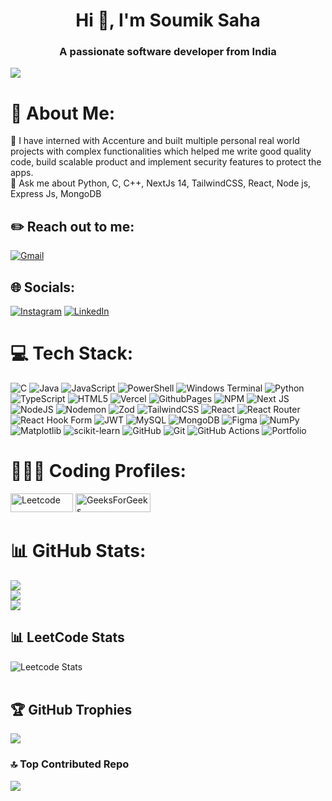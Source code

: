 <h1 align="center">Hi 👋, I'm Soumik Saha</h1>
<h3 align="center">A passionate software developer from India</h3>

[![](https://visitcount.itsvg.in/api?id=soumik-github-4223&icon=0&color=13)](https://visitcount.itsvg.in)
# 💫 About Me:
🔭 I have interned with Accenture and built multiple personal real world projects with complex functionalities which helped me write good quality code, build scalable product and implement security features to protect the apps. <br>💬 Ask me about Python, C, C++, NextJs 14, TailwindCSS, React, Node js, Express Js, MongoDB<br>

## ✏️ Reach out to me: 
[![Gmail](https://img.shields.io/badge/Gmail-D14836?logo=gmail&logoColor=white)](mailto:soumiksaha4223@gmail.com)

## 🌐 Socials:
[![Instagram](https://img.shields.io/badge/Instagram-%23E4405F.svg?logo=Instagram&logoColor=white)](https://www.instagram.com/s_saha.insta/) [![LinkedIn](https://img.shields.io/badge/LinkedIn-%230077B5.svg?logo=linkedin&logoColor=white)](https://www.linkedin.com/in/soumik-saha-profile/)

# 💻 Tech Stack:
![C](https://img.shields.io/badge/c-%2300599C.svg?style=for-the-badge&logo=c&logoColor=white) ![Java](https://img.shields.io/badge/java-%23ED8B00.svg?style=for-the-badge&logo=openjdk&logoColor=white) ![JavaScript](https://img.shields.io/badge/javascript-%23323330.svg?style=for-the-badge&logo=javascript&logoColor=%23F7DF1E) ![PowerShell](https://img.shields.io/badge/PowerShell-%235391FE.svg?style=for-the-badge&logo=powershell&logoColor=white) ![Windows Terminal](https://img.shields.io/badge/Windows%20Terminal-%234D4D4D.svg?style=for-the-badge&logo=windows-terminal&logoColor=white) ![Python](https://img.shields.io/badge/python-3670A0?style=for-the-badge&logo=python&logoColor=ffdd54) ![TypeScript](https://img.shields.io/badge/typescript-%23007ACC.svg?style=for-the-badge&logo=typescript&logoColor=white) ![HTML5](https://img.shields.io/badge/html5-%23E34F26.svg?style=for-the-badge&logo=html5&logoColor=white) ![Vercel](https://img.shields.io/badge/vercel-%23000000.svg?style=for-the-badge&logo=vercel&logoColor=white) ![GithubPages](https://img.shields.io/badge/github%20pages-121013?style=for-the-badge&logo=github&logoColor=white) ![NPM](https://img.shields.io/badge/NPM-%23CB3837.svg?style=for-the-badge&logo=npm&logoColor=white) ![Next JS](https://img.shields.io/badge/Next-black?style=for-the-badge&logo=next.js&logoColor=white) ![NodeJS](https://img.shields.io/badge/node.js-6DA55F?style=for-the-badge&logo=node.js&logoColor=white) ![Nodemon](https://img.shields.io/badge/NODEMON-%23323330.svg?style=for-the-badge&logo=nodemon&logoColor=%BBDEAD) ![Zod](https://img.shields.io/badge/zod-%233068b7.svg?style=for-the-badge&logo=zod&logoColor=white) ![TailwindCSS](https://img.shields.io/badge/tailwindcss-%2338B2AC.svg?style=for-the-badge&logo=tailwind-css&logoColor=white) ![React](https://img.shields.io/badge/react-%2320232a.svg?style=for-the-badge&logo=react&logoColor=%2361DAFB) ![React Router](https://img.shields.io/badge/React_Router-CA4245?style=for-the-badge&logo=react-router&logoColor=white) ![React Hook Form](https://img.shields.io/badge/React%20Hook%20Form-%23EC5990.svg?style=for-the-badge&logo=reacthookform&logoColor=white) ![JWT](https://img.shields.io/badge/JWT-black?style=for-the-badge&logo=JSON%20web%20tokens) ![MySQL](https://img.shields.io/badge/mysql-4479A1.svg?style=for-the-badge&logo=mysql&logoColor=white) ![MongoDB](https://img.shields.io/badge/MongoDB-%234ea94b.svg?style=for-the-badge&logo=mongodb&logoColor=white) ![Figma](https://img.shields.io/badge/figma-%23F24E1E.svg?style=for-the-badge&logo=figma&logoColor=white) ![NumPy](https://img.shields.io/badge/numpy-%23013243.svg?style=for-the-badge&logo=numpy&logoColor=white) ![Matplotlib](https://img.shields.io/badge/Matplotlib-%23ffffff.svg?style=for-the-badge&logo=Matplotlib&logoColor=black) ![scikit-learn](https://img.shields.io/badge/scikit--learn-%23F7931E.svg?style=for-the-badge&logo=scikit-learn&logoColor=white) ![GitHub](https://img.shields.io/badge/github-%23121011.svg?style=for-the-badge&logo=github&logoColor=white) ![Git](https://img.shields.io/badge/git-%23F05033.svg?style=for-the-badge&logo=git&logoColor=white) ![GitHub Actions](https://img.shields.io/badge/github%20actions-%232671E5.svg?style=for-the-badge&logo=githubactions&logoColor=white) ![Portfolio](https://img.shields.io/badge/Portfolio-%23000000.svg?style=for-the-badge&logo=firefox&logoColor=#FF7139)

# 👨🏻‍💻 Coding Profiles:
<p align="left">
<a href="https://www.leetcode.com/soumik_leetcode" target="blank">
    <img src="https://img.shields.io/badge/Leetcode-white?style=flat-square&logo=Leetcode&logoColor=black" alt="Leetcode" height="30" width="100"/></a>
<a href="https://auth.geeksforgeeks.org/user/soumiksaha_gfg" target="blank">
    <img src="https://img.shields.io/badge/GeeksForGeeks-white?style=flat-square&logo=GeeksForGeeks&logoColor=green" alt="GeeksForGeeks" height="30" width="120"/></a>
<!-- <a href="https://www.codechef.com/users/soumik_9444" target="blank">
    <img src="https://img.shields.io/badge/Codechef-white?style=flat-square&logo=Codechef&logoColor=black" alt="Codechef" height="30" width="100"/></a>
<a href="https://codeforces.com/profile/soumik_9444" target="blank">
    <img src="https://img.shields.io/badge/Codeforces-white?style=flat-square&logo=Codeforces&logoColor=blue" alt="Codeforces" height="30" width="100"/></a> -->
</p>


# 📊 GitHub Stats:
![](https://github-readme-stats.vercel.app/api?username=soumik-github-4223&theme=onedark&hide_border=false&include_all_commits=true&count_private=false)<br/>
![](https://github-readme-streak-stats.herokuapp.com/?user=soumik-github-4223&theme=onedark&hide_border=false)<br/>
![](https://github-readme-stats.vercel.app/api/top-langs/?username=soumik-github-4223&theme=onedark&hide_border=false&include_all_commits=true&count_private=false&layout=compact)

## 📊 LeetCode Stats

![Leetcode Stats](https://leetcard.jacoblin.cool/soumik_leetcode?ext=contest)
<br><br>


## 🏆 GitHub Trophies
![](https://github-profile-trophy.vercel.app/?username=soumik-github-4223&theme=onedark&no-frame=true&no-bg=true&margin-w=4)

### 🔝 Top Contributed Repo
![](https://github-contributor-stats.vercel.app/api?username=soumik-github-4223&limit=5&theme=onedark&combine_all_yearly_contributions=true)


<!-- Proudly created with GPRM ( https://gprm.itsvg.in ) -->
